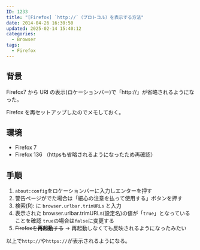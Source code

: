 ```yaml
---
ID: 1233
title: "[Firefox] `http://`（プロトコル）を表示する方法"
date: 2014-04-26 16:30:50
updated: 2025-02-14 15:40:12
categories:
  - Browser
tags:
  - Firefox
---
```


## 背景

Firefox7 から URI の表示(ロケーションバー)で「http://」が省略されるようになった。

Firefox を再セットアップしたのでメモしておく。

## 環境

- Firefox 7
- Firefox 136
  （httpsも省略されるようになったため再確認）


## 手順

1.  `about:config`をロケーションバーに入力しエンターを押す
2.  警告ページがでた場合は「細心の注意を払って使用する」ボタンを押す
3.  検索(R): に `browser.urlbar.trimURLs` と入力
4.  表示された browser.urlbar.trimURLs(設定名)の値が「`true`」となっていることを確認
    `true`の場合は`false`に変更する
5.  <s>Firefoxを<b>再起動</b>する</s> → 再起動しなくても反映されるようになったみたい

以上で`http://`や`https://`が表示されるようになる。
